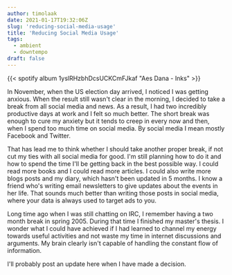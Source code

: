 ```yaml
---
author: timolaak
date: 2021-01-17T19:32:06Z
slug: 'reducing-social-media-usage'
title: 'Reducing Social Media Usage'
tags:
  - ambient
  - downtempo
draft: false
---
```


{{< spotify album 1yslRHzbhDcsUCKCmFJkaf "Aes Dana - Inks" >}}

In November, when the US election day arrived, I noticed I was getting anxious. When the result still wasn't clear in the morning, I decided to take a break from all social media and news. As a result, I had two incredibly productive days at work and I felt so much better. The short break was enough to cure my anxiety but it tends to creep in every now and then, when I spend too much time on social media. By social media I mean mostly Facebook and Twitter.

That has lead me to think whether I should take another proper break, if not cut my ties with all social media for good. I'm still planning how to do it and how to spend the time I'll be getting back in the best possible way. I could read more books and I could read more articles. I could also write more blogs posts and my diary, which hasn't been updated in 5 months. I know a friend who's writing email newsletters to give updates about the events in her life. That sounds much better than writing those posts in social media, where your data is always used to target ads to you.

Long time ago when I was still chatting on IRC, I remember having a two month break in spring 2005. During that time I finished my master's thesis. I wonder what I could have achieved if I had learned to channel my energy towards useful activities and not waste my time in internet discussions and arguments. My brain clearly isn't capable of handling the constant flow of information.

I'll probably post an update here when I have made a decision.
